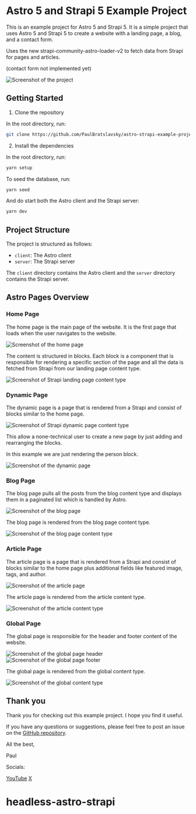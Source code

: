 # Astro 5 and Strapi 5 Example Project

This is an example project for Astro 5 and Strapi 5. It is a simple project that uses Astro 5 and Strapi 5 to create a website with a landing page, a blog, and a contact form.

Uses the new strapi-community-astro-loader-v2 to fetch data from Strapi for pages and articles.

(contact form not implemented yet)

![Screenshot of the project](./img/0-intro.gif)

## Getting Started

1. Clone the repository

In the root directory, run:

```bash
git clone https://github.com/PaulBratslavsky/astro-strapi-example-project.git
```

2. Install the dependencies

In the root directory, run:

```bash
yarn setup
```

To seed the database, run:

```bash
yarn seed
```


And do start both the Astro client and the Strapi server:

```bash
yarn dev
```

## Project Structure

The project is structured as follows:

- `client`: The Astro client
- `server`: The Strapi server

The `client` directory contains the Astro client and the `server` directory contains the Strapi server.



## Astro Pages Overview

### Home Page

The home page is the main page of the website. It is the first page that loads when the user navigates to the website.

![Screenshot of the home page](./img/001-astro-client-hero.png)

The content is structured in blocks. Each block is a component that is responsible for rendering a specific section of the page and all the data is fetched from Strapi from our landing page content type.

![Screenshot of Strapi landing page content type](./img/002-strapi-server-hero.png)


### Dynamic Page 
The dynamic page is a page that is rendered from a Strapi and consist of blocks similar to the home page. 

![Screenshot of Strapi dynamic page content type](./img/003-strapi-client-dynamic-page.png)

This allow a none-technical user to create a new page by just adding and rearranging the blocks.

In this example we are just rendering the person block.

![Screenshot of the dynamic page](./img/004-astro-server-dynamic-page.png)

### Blog Page

The blog page pulls all the posts from the blog content type and displays them in a paginated list which is handled by Astro.

![Screenshot of the blog page](./img/005-astro-client-blog.png)

The blog page is rendered from the blog page content type.

![Screenshot of the blog page content type](./img/006-strapi-server-blog-page.png)

### Article Page

The article page is a page that is rendered from a Strapi and consist of blocks similar to the home page plus additional fields like featured image, tags, and author.

![Screenshot of the article page](./img/007-strapi-client-article-page.png)

The article page is rendered from the article content type.

![Screenshot of the article content type](./img/008-strapi-server-article-page.png)


### Global Page

The global page is responsible for the header and footer content of the website.

![Screenshot of the global page header](./img/009-strapi-client-global-page-header.png)
![Screenshot of the global page footer](./img/010-strapi-client-global-page-footer.png)

The global page is rendered from the global content type.

![Screenshot of the global content type](./img/011-strapi-server-global-page.png)

## Thank you

Thank you for checking out this example project. I hope you find it useful.

If you have any questions or suggestions, please feel free to post an issue on the [GitHub repository](https://github.com/PaulBratslavsky/astro-strapi-example-project).

All the best,

Paul 

Socials:

[YouTube](https://www.youtube.com/@CodingAfterThirty)
[X](https://x.com/codingthirty)
# headless-astro-strapi
